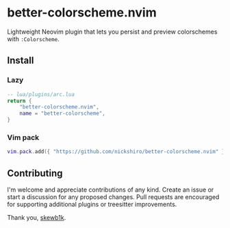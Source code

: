 # better-colorscheme.nvim

Lightweight Neovim plugin that lets you persist and preview colorschemes with `:Colorscheme`.

## Install

### Lazy
```lua
-- lua/plugins/arc.lua
return {
	"better-colorscheme.nvim",
	name = "better-colorscheme",
}
```

### Vim pack
```lua
vim.pack.add({ "https://github.com/nickshiro/better-colorscheme.nvim" }, { confirm = true })
```

## Contributing
I'm welcome and appreciate contributions of any kind. Create an issue or start a discussion for any proposed changes. Pull requests are encouraged for supporting additional plugins or treesitter improvements.

Thank you, [skewb1k](https://github.com/skewb1k).
